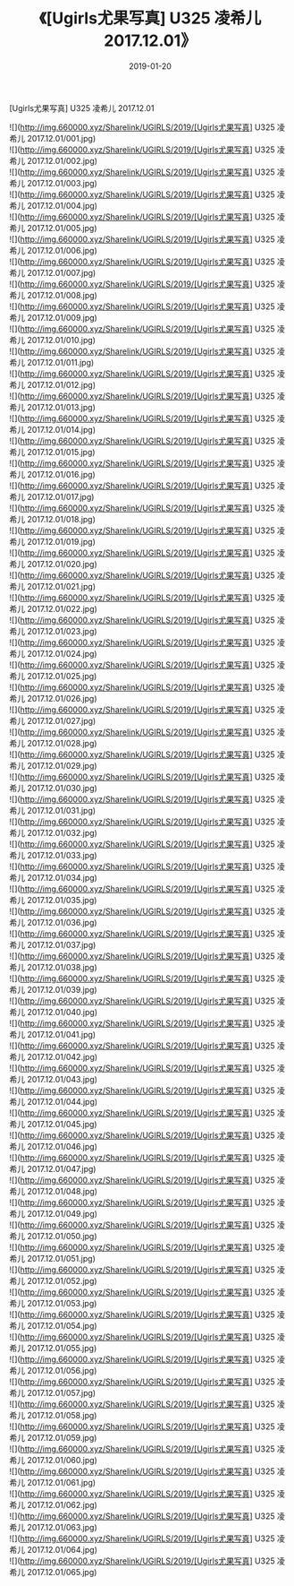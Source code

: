 ﻿---
layout: post
title:  《[Ugirls尤果写真] U325 凌希儿 2017.12.01》
date:   2019-01-20
img: http://img.660000.xyz/Sharelink/UGIRLS/2019/[Ugirls尤果写真] U325 凌希儿 2017.12.01/000.jpg
categories: [美女, 清纯, 唯美]
---

[Ugirls尤果写真] U325 凌希儿 2017.12.01

 ![](http://img.660000.xyz/Sharelink/UGIRLS/2019/[Ugirls尤果写真] U325 凌希儿 2017.12.01/001.jpg) <br>![](http://img.660000.xyz/Sharelink/UGIRLS/2019/[Ugirls尤果写真] U325 凌希儿 2017.12.01/002.jpg) <br>![](http://img.660000.xyz/Sharelink/UGIRLS/2019/[Ugirls尤果写真] U325 凌希儿 2017.12.01/003.jpg) <br>![](http://img.660000.xyz/Sharelink/UGIRLS/2019/[Ugirls尤果写真] U325 凌希儿 2017.12.01/004.jpg) <br>![](http://img.660000.xyz/Sharelink/UGIRLS/2019/[Ugirls尤果写真] U325 凌希儿 2017.12.01/005.jpg) <br>![](http://img.660000.xyz/Sharelink/UGIRLS/2019/[Ugirls尤果写真] U325 凌希儿 2017.12.01/006.jpg) <br>![](http://img.660000.xyz/Sharelink/UGIRLS/2019/[Ugirls尤果写真] U325 凌希儿 2017.12.01/007.jpg) <br>![](http://img.660000.xyz/Sharelink/UGIRLS/2019/[Ugirls尤果写真] U325 凌希儿 2017.12.01/008.jpg) <br>![](http://img.660000.xyz/Sharelink/UGIRLS/2019/[Ugirls尤果写真] U325 凌希儿 2017.12.01/009.jpg) <br>![](http://img.660000.xyz/Sharelink/UGIRLS/2019/[Ugirls尤果写真] U325 凌希儿 2017.12.01/010.jpg) <br>![](http://img.660000.xyz/Sharelink/UGIRLS/2019/[Ugirls尤果写真] U325 凌希儿 2017.12.01/011.jpg) <br>![](http://img.660000.xyz/Sharelink/UGIRLS/2019/[Ugirls尤果写真] U325 凌希儿 2017.12.01/012.jpg) <br>![](http://img.660000.xyz/Sharelink/UGIRLS/2019/[Ugirls尤果写真] U325 凌希儿 2017.12.01/013.jpg) <br>![](http://img.660000.xyz/Sharelink/UGIRLS/2019/[Ugirls尤果写真] U325 凌希儿 2017.12.01/014.jpg) <br>![](http://img.660000.xyz/Sharelink/UGIRLS/2019/[Ugirls尤果写真] U325 凌希儿 2017.12.01/015.jpg) <br>![](http://img.660000.xyz/Sharelink/UGIRLS/2019/[Ugirls尤果写真] U325 凌希儿 2017.12.01/016.jpg) <br>![](http://img.660000.xyz/Sharelink/UGIRLS/2019/[Ugirls尤果写真] U325 凌希儿 2017.12.01/017.jpg) <br>![](http://img.660000.xyz/Sharelink/UGIRLS/2019/[Ugirls尤果写真] U325 凌希儿 2017.12.01/018.jpg) <br>![](http://img.660000.xyz/Sharelink/UGIRLS/2019/[Ugirls尤果写真] U325 凌希儿 2017.12.01/019.jpg) <br>![](http://img.660000.xyz/Sharelink/UGIRLS/2019/[Ugirls尤果写真] U325 凌希儿 2017.12.01/020.jpg) <br>![](http://img.660000.xyz/Sharelink/UGIRLS/2019/[Ugirls尤果写真] U325 凌希儿 2017.12.01/021.jpg) <br>![](http://img.660000.xyz/Sharelink/UGIRLS/2019/[Ugirls尤果写真] U325 凌希儿 2017.12.01/022.jpg) <br>![](http://img.660000.xyz/Sharelink/UGIRLS/2019/[Ugirls尤果写真] U325 凌希儿 2017.12.01/023.jpg) <br>![](http://img.660000.xyz/Sharelink/UGIRLS/2019/[Ugirls尤果写真] U325 凌希儿 2017.12.01/024.jpg) <br>![](http://img.660000.xyz/Sharelink/UGIRLS/2019/[Ugirls尤果写真] U325 凌希儿 2017.12.01/025.jpg) <br>![](http://img.660000.xyz/Sharelink/UGIRLS/2019/[Ugirls尤果写真] U325 凌希儿 2017.12.01/026.jpg) <br>![](http://img.660000.xyz/Sharelink/UGIRLS/2019/[Ugirls尤果写真] U325 凌希儿 2017.12.01/027.jpg) <br>![](http://img.660000.xyz/Sharelink/UGIRLS/2019/[Ugirls尤果写真] U325 凌希儿 2017.12.01/028.jpg) <br>![](http://img.660000.xyz/Sharelink/UGIRLS/2019/[Ugirls尤果写真] U325 凌希儿 2017.12.01/029.jpg) <br>![](http://img.660000.xyz/Sharelink/UGIRLS/2019/[Ugirls尤果写真] U325 凌希儿 2017.12.01/030.jpg) <br>![](http://img.660000.xyz/Sharelink/UGIRLS/2019/[Ugirls尤果写真] U325 凌希儿 2017.12.01/031.jpg) <br>![](http://img.660000.xyz/Sharelink/UGIRLS/2019/[Ugirls尤果写真] U325 凌希儿 2017.12.01/032.jpg) <br>![](http://img.660000.xyz/Sharelink/UGIRLS/2019/[Ugirls尤果写真] U325 凌希儿 2017.12.01/033.jpg) <br>![](http://img.660000.xyz/Sharelink/UGIRLS/2019/[Ugirls尤果写真] U325 凌希儿 2017.12.01/034.jpg) <br>![](http://img.660000.xyz/Sharelink/UGIRLS/2019/[Ugirls尤果写真] U325 凌希儿 2017.12.01/035.jpg) <br>![](http://img.660000.xyz/Sharelink/UGIRLS/2019/[Ugirls尤果写真] U325 凌希儿 2017.12.01/036.jpg) <br>![](http://img.660000.xyz/Sharelink/UGIRLS/2019/[Ugirls尤果写真] U325 凌希儿 2017.12.01/037.jpg) <br>![](http://img.660000.xyz/Sharelink/UGIRLS/2019/[Ugirls尤果写真] U325 凌希儿 2017.12.01/038.jpg) <br>![](http://img.660000.xyz/Sharelink/UGIRLS/2019/[Ugirls尤果写真] U325 凌希儿 2017.12.01/039.jpg) <br>![](http://img.660000.xyz/Sharelink/UGIRLS/2019/[Ugirls尤果写真] U325 凌希儿 2017.12.01/040.jpg) <br>![](http://img.660000.xyz/Sharelink/UGIRLS/2019/[Ugirls尤果写真] U325 凌希儿 2017.12.01/041.jpg) <br>![](http://img.660000.xyz/Sharelink/UGIRLS/2019/[Ugirls尤果写真] U325 凌希儿 2017.12.01/042.jpg) <br>![](http://img.660000.xyz/Sharelink/UGIRLS/2019/[Ugirls尤果写真] U325 凌希儿 2017.12.01/043.jpg) <br>![](http://img.660000.xyz/Sharelink/UGIRLS/2019/[Ugirls尤果写真] U325 凌希儿 2017.12.01/044.jpg) <br>![](http://img.660000.xyz/Sharelink/UGIRLS/2019/[Ugirls尤果写真] U325 凌希儿 2017.12.01/045.jpg) <br>![](http://img.660000.xyz/Sharelink/UGIRLS/2019/[Ugirls尤果写真] U325 凌希儿 2017.12.01/046.jpg) <br>![](http://img.660000.xyz/Sharelink/UGIRLS/2019/[Ugirls尤果写真] U325 凌希儿 2017.12.01/047.jpg) <br>![](http://img.660000.xyz/Sharelink/UGIRLS/2019/[Ugirls尤果写真] U325 凌希儿 2017.12.01/048.jpg) <br>![](http://img.660000.xyz/Sharelink/UGIRLS/2019/[Ugirls尤果写真] U325 凌希儿 2017.12.01/049.jpg) <br>![](http://img.660000.xyz/Sharelink/UGIRLS/2019/[Ugirls尤果写真] U325 凌希儿 2017.12.01/050.jpg) <br>![](http://img.660000.xyz/Sharelink/UGIRLS/2019/[Ugirls尤果写真] U325 凌希儿 2017.12.01/051.jpg) <br>![](http://img.660000.xyz/Sharelink/UGIRLS/2019/[Ugirls尤果写真] U325 凌希儿 2017.12.01/052.jpg) <br>![](http://img.660000.xyz/Sharelink/UGIRLS/2019/[Ugirls尤果写真] U325 凌希儿 2017.12.01/053.jpg) <br>![](http://img.660000.xyz/Sharelink/UGIRLS/2019/[Ugirls尤果写真] U325 凌希儿 2017.12.01/054.jpg) <br>![](http://img.660000.xyz/Sharelink/UGIRLS/2019/[Ugirls尤果写真] U325 凌希儿 2017.12.01/055.jpg) <br>![](http://img.660000.xyz/Sharelink/UGIRLS/2019/[Ugirls尤果写真] U325 凌希儿 2017.12.01/056.jpg) <br>![](http://img.660000.xyz/Sharelink/UGIRLS/2019/[Ugirls尤果写真] U325 凌希儿 2017.12.01/057.jpg) <br>![](http://img.660000.xyz/Sharelink/UGIRLS/2019/[Ugirls尤果写真] U325 凌希儿 2017.12.01/058.jpg) <br>![](http://img.660000.xyz/Sharelink/UGIRLS/2019/[Ugirls尤果写真] U325 凌希儿 2017.12.01/059.jpg) <br>![](http://img.660000.xyz/Sharelink/UGIRLS/2019/[Ugirls尤果写真] U325 凌希儿 2017.12.01/060.jpg) <br>![](http://img.660000.xyz/Sharelink/UGIRLS/2019/[Ugirls尤果写真] U325 凌希儿 2017.12.01/061.jpg) <br>![](http://img.660000.xyz/Sharelink/UGIRLS/2019/[Ugirls尤果写真] U325 凌希儿 2017.12.01/062.jpg) <br>![](http://img.660000.xyz/Sharelink/UGIRLS/2019/[Ugirls尤果写真] U325 凌希儿 2017.12.01/063.jpg) <br>![](http://img.660000.xyz/Sharelink/UGIRLS/2019/[Ugirls尤果写真] U325 凌希儿 2017.12.01/064.jpg) <br>![](http://img.660000.xyz/Sharelink/UGIRLS/2019/[Ugirls尤果写真] U325 凌希儿 2017.12.01/065.jpg) <br>